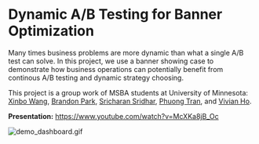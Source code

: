 # Dynamic A/B Testing for Banner Optimization
Many times business problems are more dynamic than what a single A/B test can solve. In this project, we use a banner showing case to demonstrate how business operations can potentially benefit from continous A/B testing and dynamic strategy choosing.

This project is a group work of MSBA students at University of Minnesota: [Xinbo Wang](https://github.com/xinbo-w), [Brandon Park](https://github.com/brandon-park), [Sricharan Sridhar](https://github.com/sricharans), [Phuong Tran](https://github.com/phuongdtrn), and [Vivian Ho](https://github.com/chiayenho).

**Presentation:** https://www.youtube.com/watch?v=McXKa8jB_Oc

![demo_dashboard.gif](https://github.com/xinbo-w/Dynamic-AB-Testing-for-Banner-Optimization/blob/main/demo_dashboard.gif)
